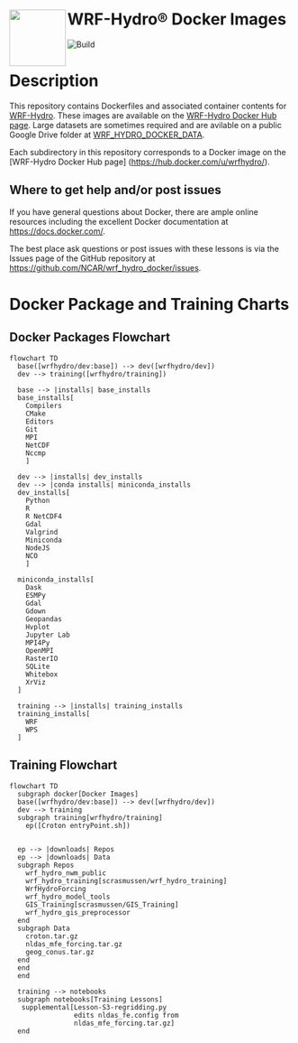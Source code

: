 #  WRF-Hydro® Docker Images <img src="https://ral.ucar.edu/sites/default/files/public/wrf_hydro_symbol_logo_2017_09_150pxby63px.png" width=100 align="left" />

![Build](https://github.com/NCAR/wrf_hydro_docker/actions/workflows/docker-build.yml/badge.svg)

# Description

This repository contains Dockerfiles and associated container contents for [WRF-Hydro](https://github.com/NCAR/wrf_hydro_nwm_public).
These images are available on the [WRF-Hydro Docker Hub page](https://hub.docker.com/u/wrfhydro/).
Large datasets are sometimes required and are avilable on a public Google Drive folder at
[WRF_HYDRO_DOCKER_DATA](https://drive.google.com/open?id=1NY9YdVLcJMIqE6ibLVyKe1fJ-Eoj74Kr).

Each subdirectory in this repository corresponds to a Docker image on the [WRF-Hydro Docker Hub page]
(https://hub.docker.com/u/wrfhydro/).

## Where to get help and/or post issues
If you have general questions about Docker, there are ample online resources including the excellent Docker documentation at https://docs.docker.com/.

The best place ask questions or post issues with these lessons is via the Issues page of the GitHub
repository at https://github.com/NCAR/wrf_hydro_docker/issues.



# Docker Package and Training Charts
## Docker Packages Flowchart
```mermaid
flowchart TD
  base([wrfhydro/dev:base]) --> dev([wrfhydro/dev])
  dev --> training([wrfhydro/training])

  base --> |installs| base_installs
  base_installs[
    Compilers
    CMake
    Editors
    Git
    MPI
    NetCDF
    Nccmp
    ]

  dev --> |installs| dev_installs
  dev --> |conda installs| miniconda_installs
  dev_installs[
    Python
    R
    R NetCDF4
    Gdal
    Valgrind
    Miniconda
    NodeJS
    NCO
    ]

  miniconda_installs[
    Dask
    ESMPy
    Gdal
    Gdown
    Geopandas
    Hvplot
    Jupyter Lab
    MPI4Py
    OpenMPI
    RasterIO
    SQLite
    Whitebox
    XrViz
  ]

  training --> |installs| training_installs
  training_installs[
    WRF
    WPS
  ]
```



## Training Flowchart
```mermaid
flowchart TD
  subgraph docker[Docker Images]
  base([wrfhydro/dev:base]) --> dev([wrfhydro/dev])
  dev --> training
  subgraph training[wrfhydro/training]
    ep([Croton entryPoint.sh])


  ep --> |downloads| Repos
  ep --> |downloads| Data
  subgraph Repos
    wrf_hydro_nwm_public
    wrf_hydro_training[scrasmussen/wrf_hydro_training]
    WrfHydroForcing
    wrf_hydro_model_tools
    GIS_Training[scrasmussen/GIS_Training]
    wrf_hydro_gis_preprocessor
  end
  subgraph Data
    croton.tar.gz
    nldas_mfe_forcing.tar.gz
    geog_conus.tar.gz
  end
  end
  end

  training --> notebooks
  subgraph notebooks[Training Lessons]
   supplemental[Lesson-S3-regridding.py
                edits nldas_fe.config from
                nldas_mfe_forcing.tar.gz]
  end
```
